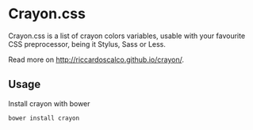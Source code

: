 # Crayon.css

Crayon.css is a list of crayon colors variables,
usable with your favourite CSS preprocessor, being it Stylus, Sass or Less.

Read more on http://riccardoscalco.github.io/crayon/.

## Usage

Install crayon with bower
```
bower install crayon
```
